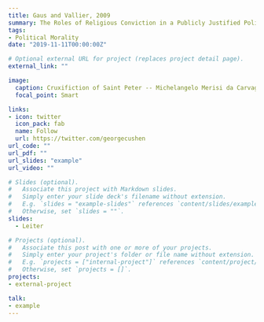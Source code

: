 ```yaml
---
title: Gaus and Vallier, 2009
summary: The Roles of Religious Conviction in a Publicly Justified Polity::The implications of convergence, assymetry, and political institutions.
tags:
- Political Morality
date: "2019-11-11T00:00:00Z"

# Optional external URL for project (replaces project detail page).
external_link: ""

image:
  caption: Cruxifiction of Saint Peter -- Michelangelo Merisi da Carvaggio
  focal_point: Smart

links:
- icon: twitter
  icon_pack: fab
  name: Follow
  url: https://twitter.com/georgecushen
url_code: ""
url_pdf: ""
url_slides: "example"
url_video: ""

# Slides (optional).
#   Associate this project with Markdown slides.
#   Simply enter your slide deck's filename without extension.
#   E.g. `slides = "example-slides"` references `content/slides/example-slides.md`.
#   Otherwise, set `slides = ""`.
slides: 
  - Leiter

# Projects (optional).
#   Associate this post with one or more of your projects.
#   Simply enter your project's folder or file name without extension.
#   E.g. `projects = ["internal-project"]` references `content/project/deep-learning/index.md`.
#   Otherwise, set `projects = []`.
projects:
- external-project

talk:
- example
---
```



